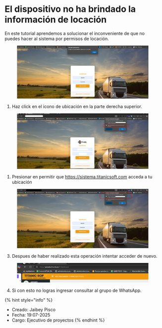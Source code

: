 # El dispositivo no ha brindado la información de locación

En este tutorial aprendemos a solucionar el inconveniente de que no puedes hacer al sistema por permisos de locación.

<figure><img src="../../.gitbook/assets/image (117).png" alt=""><figcaption></figcaption></figure>

1. Haz click en el icono de ubicación en la parte derecha superior.

<figure><img src="../../.gitbook/assets/image (219).png" alt=""><figcaption></figcaption></figure>

1. Presionar en permitir que https://sistema.titanicsoft.com acceda a tu ubicación

<figure><img src="../../.gitbook/assets/image (120).png" alt=""><figcaption></figcaption></figure>

3. Despues de haber realizado esta operación intentar acceder de nuevo.

<figure><img src="../../.gitbook/assets/image (121).png" alt=""><figcaption></figcaption></figure>

4. Si con esto no logras ingresar consultar al grupo de WhatsApp.



{% hint style="info" %}
* Creado: Jaibey Pisco
* Fecha: 19:07-2025
* Cargo: Ejecutivo de proyectos
{% endhint %}
